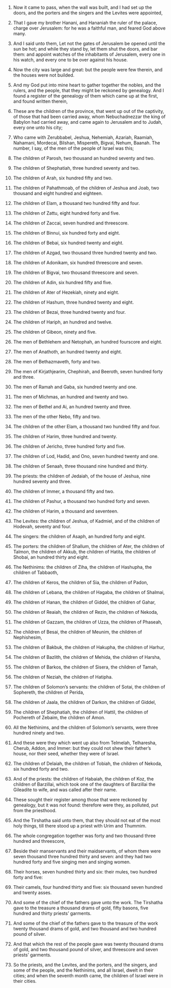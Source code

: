 1. Now it came to pass, when the wall was built, and I had set up the
doors, and the porters and the singers and the Levites were appointed,

2. That I gave my brother Hanani, and Hananiah the ruler of the
palace, charge over Jerusalem: for he was a faithful man, and feared
God above many.

3. And I said unto them, Let not the gates of Jerusalem be opened
until the sun be hot; and while they stand by, let them shut the
doors, and bar them: and appoint watches of the inhabitants of
Jerusalem, every one in his watch, and every one to be over against
his house.

4. Now the city was large and great: but the people were few therein,
and the houses were not builded.

5. And my God put into mine heart to gather together the nobles, and
the rulers, and the people, that they might be reckoned by genealogy.
And I found a register of the genealogy of them which came up at the
first, and found written therein,

6. These are the children of the
province, that went up out of the captivity, of those that had been
carried away, whom Nebuchadnezzar the king of Babylon had carried
away, and came again to Jerusalem and to Judah, every one unto his
city;

7. Who came with Zerubbabel, Jeshua, Nehemiah, Azariah,
Raamiah, Nahamani, Mordecai, Bilshan, Mispereth, Bigvai, Nehum,
Baanah. The number, I say, of the men of the people of Israel was
this;

8. The children of Parosh, two thousand an hundred seventy and
two.

9. The children of Shephatiah, three hundred seventy and two.

10. The children of Arah, six hundred fifty and two.

11. The children of Pahathmoab, of the children of Jeshua and Joab,
two thousand and eight hundred and eighteen.

12. The children of Elam, a thousand two hundred fifty and four.

13. The children of Zattu, eight hundred forty and five.

14. The children of Zaccai, seven hundred and threescore.

15. The children of Binnui, six hundred forty and eight.

16. The children of Bebai, six hundred twenty and eight.

17. The children of Azgad, two thousand three hundred twenty and two.

18. The children of Adonikam, six hundred threescore and seven.

19. The children of Bigvai, two thousand threescore and seven.

20. The children of Adin, six hundred fifty and five.

21. The children of Ater of Hezekiah, ninety and eight.

22. The children of Hashum, three hundred twenty and eight.

23. The children of Bezai, three hundred twenty and four.

24. The children of Hariph, an hundred and twelve.

25. The children of Gibeon, ninety and five.

26. The men of Bethlehem and Netophah, an hundred fourscore and
eight.

27. The men of Anathoth, an hundred twenty and eight.

28. The men of Bethazmaveth, forty and two.

29. The men of Kirjathjearim, Chephirah, and Beeroth, seven hundred
forty and three.

30. The men of Ramah and Gaba, six hundred twenty and one.

31. The men of Michmas, an hundred and twenty and two.

32. The men of Bethel and Ai, an hundred twenty and three.

33. The men of the other Nebo, fifty and two.

34. The children of the other Elam, a thousand two hundred fifty and
four.

35. The children of Harim, three hundred and twenty.

36. The children of Jericho, three hundred forty and five.

37. The children of Lod, Hadid, and Ono, seven hundred twenty and
one.

38. The children of Senaah, three thousand nine hundred and thirty.

39. The priests: the children of Jedaiah, of the house of Jeshua,
nine hundred seventy and three.

40. The children of Immer, a thousand fifty and two.

41. The children of Pashur, a thousand two hundred forty and seven.

42. The children of Harim, a thousand and seventeen.

43. The Levites: the children of Jeshua, of Kadmiel, and of the
children of Hodevah, seventy and four.

44. The singers: the children of Asaph, an hundred forty and eight.

45. The porters: the children of Shallum, the children of Ater, the
children of Talmon, the children of Akkub, the children of Hatita, the
children of Shobai, an hundred thirty and eight.

46. The Nethinims: the children of Ziha, the children of Hashupha,
the children of Tabbaoth,

47. The children of Keros, the children of
Sia, the children of Padon,

48. The children of Lebana, the children
of Hagaba, the children of Shalmai,

49. The children of Hanan, the
children of Giddel, the children of Gahar,

50. The children of
Reaiah, the children of Rezin, the children of Nekoda,

51. The
children of Gazzam, the children of Uzza, the children of Phaseah,

52. The children of Besai, the children of Meunim, the children of
Nephishesim,

53. The children of Bakbuk, the children of Hakupha, the
children of Harhur,

54. The children of Bazlith, the children of
Mehida, the children of Harsha,

55. The children of Barkos, the
children of Sisera, the children of Tamah,

56. The children of
Neziah, the children of Hatipha.

57. The children of Solomon’s servants: the children of Sotai, the
children of Sophereth, the children of Perida,

58. The children of
Jaala, the children of Darkon, the children of Giddel,

59. The
children of Shephatiah, the children of Hattil, the children of
Pochereth of Zebaim, the children of Amon.

60. All the Nethinims, and the children of Solomon’s servants, were
three hundred ninety and two.

61. And these were they which went up also from Telmelah, Telharesha,
Cherub, Addon, and Immer: but they could not shew their father’s
house, nor their seed, whether they were of Israel.

62. The children of Delaiah, the children of Tobiah, the children of
Nekoda, six hundred forty and two.

63. And of the priests: the children of Habaiah, the children of Koz,
the children of Barzillai, which took one of the daughters of
Barzillai the Gileadite to wife, and was called after their name.

64. These sought their register among those that were reckoned by
genealogy, but it was not found: therefore were they, as polluted, put
from the priesthood.

65. And the Tirshatha said unto them, that they should not eat of the
most holy things, till there stood up a priest with Urim and Thummim.

66. The whole congregation together was forty and two thousand three
hundred and threescore,

67. Beside their manservants and their
maidservants, of whom there were seven thousand three hundred thirty
and seven: and they had two hundred forty and five singing men and
singing women.

68. Their horses, seven hundred thirty and six: their mules, two
hundred forty and five:

69. Their camels, four hundred thirty and
five: six thousand seven hundred and twenty asses.

70. And some of the chief of the fathers gave unto the work. The
Tirshatha gave to the treasure a thousand drams of gold, fifty basons,
five hundred and thirty priests’ garments.

71. And some of the chief of the fathers gave to the treasure of the
work twenty thousand drams of gold, and two thousand and two hundred
pound of silver.

72. And that which the rest of the people gave was twenty thousand
drams of gold, and two thousand pound of silver, and threescore and
seven priests’ garments.

73. So the priests, and the Levites, and the porters, and the
singers, and some of the people, and the Nethinims, and all Israel,
dwelt in their cities; and when the seventh month came, the children
of Israel were in their cities.